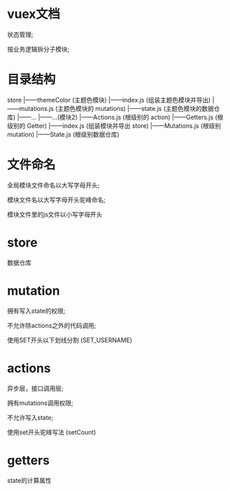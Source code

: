 # vuex文档

状态管理;

按业务逻辑拆分子模块;

# 目录结构

store
|——themeColor (主题色模块)
   |——index.js (组装主题色模块并导出)
   |——mutations.js (主题色模块的 mutations)
   |——state.js (主题色模块的数据仓库)
   |——...
|——...(模块2)
|——Actions.js (根级别的 action)
|——Getters.js (根级别的 Getter)
|——index.js (组装模块并导出 store)
|——Mutations.js (根级别 mutation)
|——State.js (根级别数据仓库)

# 文件命名

全局模块文件命名以大写字母开头;

模块文件名以大写字母开头驼峰命名;

模块文件里的js文件以小写字母开头

# store

数据仓库

# mutation

拥有写入state的权限;

不允许除actions之外的代码调用;

使用SET开头以下划线分割 (SET_USERNAME)
 
# actions

异步层，接口调用层;

拥有mutations调用权限;

不允许写入state;

使用set开头驼峰写法 (setCount)

# getters

state的计算属性


